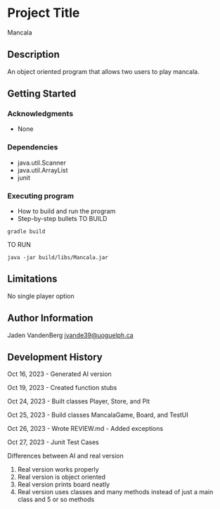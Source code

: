 # Project Title

Mancala

## Description

An object oriented program that allows two users to play mancala.

## Getting Started

### Acknowledgments

* None

### Dependencies

* java.util.Scanner
* java.util.ArrayList
* junit

### Executing program

* How to build and run the program
* Step-by-step bullets
TO BUILD
```
gradle build
```
TO RUN
```
java -jar build/libs/Mancala.jar
```

## Limitations

No single player option

## Author Information

Jaden VandenBerg
jvande39@uoguelph.ca

## Development History

Oct 16, 2023
    - Generated AI version

Oct 19, 2023
    - Created function stubs

Oct 24, 2023
    - Built classes Player, Store, and Pit

Oct 25, 2023
    - Build classes MancalaGame, Board, and TestUI

Oct 26, 2023
    - Wrote REVIEW.md
    - Added exceptions

Oct 27, 2023
    - Junit Test Cases

Differences between AI and real version

1) Real version works properly
2) Real version is object oriented
3) Real version prints board neatly
4) Real version uses classes and many methods instead of just a main class and 5 or so methods


